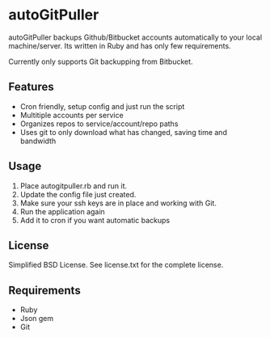 autoGitPuller
=============

autoGitPuller backups Github/Bitbucket accounts automatically to your local machine/server. Its written in Ruby and has only few requirements.

Currently only supports Git backupping from Bitbucket.

Features
-------- 

* Cron friendly, setup config and just run the script
* Multitiple accounts per service
* Organizes repos to service/account/repo paths
* Uses git to only download what has changed, saving time and bandwidth

Usage
-----

1. Place autogitpuller.rb and run it.
2. Update the config file just created.
3. Make sure your ssh keys are in place and working with Git.
4. Run the application again
5. Add it to cron if you want automatic backups

License
-------

Simplified BSD License. See license.txt for the complete license.

Requirements
------------

* Ruby
* Json gem
* Git
